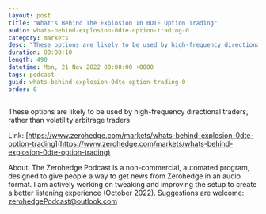 ```yaml
---
layout: post
title: "What's Behind The Explosion In 0DTE Option Trading"
audio: whats-behind-explosion-0dte-option-trading-0
category: markets
desc: "These options are likely to be used by high-frequency directional traders, rather than volatility arbitrage traders"
duration: 00:08:10
length: 490
datetime: Mon, 21 Nov 2022 00:00:00 +0000
tags: podcast
guid: whats-behind-explosion-0dte-option-trading-0
order: 0
---
```

These options are likely to be used by high-frequency directional traders, rather than volatility arbitrage traders

Link: [https://www.zerohedge.com/markets/whats-behind-explosion-0dte-option-trading](https://www.zerohedge.com/markets/whats-behind-explosion-0dte-option-trading)

About: The Zerohedge Podcast is a non-commercial, automated program, designed to give people a way to get news from Zerohedge in an audio format.  I am actively working on tweaking and improving the setup to create a better listening experience (October 2022).  Suggestions are welcome: [zerohedgePodcast@outlook.com](mailto:zerohedgePodcast@outlook.com)